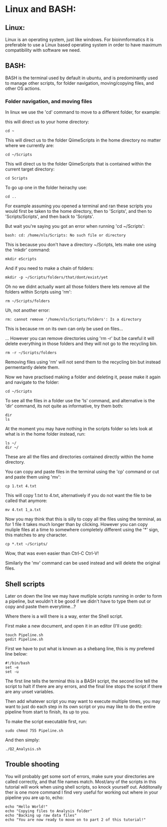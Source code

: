 # Linux and BASH:

## Linux:

Linux is an operating system, just like windows. For bioinmformatics it is preferable to use a Linux based operating system in order to have maximum compatibility with software we need.

## BASH:

BASH is the terminal used by default in ubuntu, and is predominantly used to manage other scripts, for folder navigation, moving/copying files, and other OS actions.

### Folder navigation, and moving files

In linux we use the 'cd' command to move to a different folder, for example:

this will direct us to your home directory:

    cd ~
    
This will direct us to the folder QiimeScripts in the home directory no matter where we currently are:
    
    cd ~/Scripts
    
This will direct us to the folder QiimeScripts that is contained within the current target directory:
    
    cd Scripts 
    
To go up one in the folder heirachy use:

    cd ..
    
For example assuming you opened a terminal and ran these scripts you would first be taken to the home directory, then to 'Scripts', and then to 'Scripts/Scripts', and then back to 'Scripts'.

But wait you're saying you got an error when running 'cd ~/Scripts':

    bash: cd: /home/nls/Scripts: No such file or directory

This is because you don't have a directory ~/Scripts, lets make one using the 'mkdir' command:

    mkdir eScripts
    
And if you need to make a chain of folders:

    mkdir -p ~/Scripts/folders/that/dont/exist/yet
    
Oh no we didnt actually want all those folders there lets remove all the folders within Scripts using 'rm':

    rm ~/Scripts/folders

Uh, not another error:

    rm: cannot remove '/home/nls/Scripts/folders': Is a directory
    
This is because rm on its own can only be used on files...

... However you can remove directories using 'rm -r' but be careful it will delete everything in those folders and they will not go to the recycling bin.

    rm -r ~/Scripts/folders

Removing files using 'rm' will not send them to the recycling bin but instead permentantly delete them.

Now we have practised making a folder and deleting it, pease make it again and navigate to the folder:

    cd ~/Scripts
    
To see all the files in a folder use the 'ls' command, and alternative is the 'dir' command, its not quite as informative, try them both:

    dir
    ls
        
At the moment you may have nothing in the scripts folder so lets look at what is in the home folder instead, run:

    ls ~/
    dir ~/
    
  
These are all the files and directories contained directly within the home directory.

You can copy and paste files in the terminal using the 'cp' command or cut and paste them using 'mv':
    
    cp 1.txt 4.txt
    
This will copy 1.txt to 4.txt, alternatively if you do not want the file to be called that anymore:

    mv 4.txt 1_a.txt
    
Now you may think that this is silly to copy all the files using the terminal, as for 1 file it takes much longer than by clicking.
However you can copy muliple files at a time to somewhere completely different using the '*' sign, this matches to any character.

    cp *.txt ~/Scripts/
    
Wow, that was even easier than Ctrl-C Ctrl-V! 

Similarly the 'mv' command can be used instead and will delete the original files.
    
## Shell scripts

Later on down the line we may have mutliple scripts running in order to form a pipeline, but wouldn't it be good if we didn't have to type them out or copy and paste them everytime...?

Where there is a will there is a way, enter the Shell script.

First make a new document, and open it in an editor (I'll use gedit):

    touch Pipeline.sh
    gedit Pipeline.sh
    
First we have to put what is known as a shebang line, this is my prefered line below:

    #!/bin/bash
    set -e
    set -u 

The first line tells the terminal this is a BASH script, the second line tell the script to halt if there are any errors, and the final line stops the script if there are any unset variables.

Then add whatever script you may want to execute multiple times, you may want to just do each step in its own script or you may like to do the entire pipeline from start to finish, its up to you.

To make the script executable first, run:

    sudo chmod 755 Pipeline.sh 
    
And then simply:

    ./Q2_Analysis.sh
    
## Trouble shooting
    
You will probably get some sort of errors, make sure your directories are called correctly, and that file names match. Most/any of the scripts in this tutorial will work when using shell scripts, so knock yourself out. Additonally ther is one more command I find very useful for working out where in your pipeline you are up to, echo:

    echo "Hello World!"
    echo "Copying files to Analysis folder"
    echo "Backing up raw data files"
    echo "You are now ready to move on to part 2 of this tutorial!"

